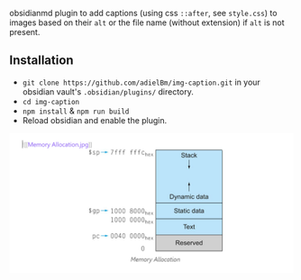 obsidianmd plugin to add captions (using css `::after`, see `style.css`) to images based on their `alt` or the file name (without extension) if `alt` is not present.

## Installation

- `git clone https://github.com/adielBm/img-caption.git` in your obsidian vault's `.obsidian/plugins/` directory.
- `cd img-caption`
- `npm install` & `npm run build`
- Reload obsidian and enable the plugin.

![](image.png)